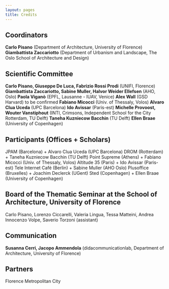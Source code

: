 ```yaml
---
layout: pages
title: Credits
---
```


## Coordinators
**Carlo Pisano** (Department of Architecture, University of Florence)
**Giambattista Zaccariotto** (Department of Urbanism and Landscape, The Oslo School of Architecture and Design)

## Scientific Committee
**Carlo Pisano, Giuseppe De Luca, Fabrizio Rossi Prodi** (UNIFI, Florence)
**Giambattista Zaccariotto, Sabine Muller, Halvor Weider Ellefsen** (AHO, Oslo)
**Paola Viganò** (EPFL, Lausanne - IUAV, Venice)
**Alex Wall** (GSD Harvard) to be confirmed
**Fabiano Micocci** (Univ. of Thessaly, Volos)
**Alvaro Clua Uceda** (UPC Barcelona)
**Ido Avissar** (Paris-est)
**Michelle Provoost, Wouter Vanstiphout** (INTI, Crimsons, Independent School for the City Rotterdam, TU Delft)
**Taneha Kuzniecow Bacchin** (TU Delft)
**Ellen Braae** (University of Copenhagen)

## Participants (Offices + Scholars)
JPAM (Barcelona) + Alvaro Clua Uceda (UPC Barcelona)
DROM (Rotterdam) + Taneha Kuzniecow Bacchin (TU Delft)
Point Supreme (Athens) + Fabiano Micocci (Univ. of Thessaly, Volos)
Altitude 35 (Paris) + Ido Avissar (Paris-est)
Tele Internet Café (Berlin) + Sabine Muller (AHO Oslo)
Plusoffice (Bruxelles) + Joachim Declerck (UGent)
Sted (Copenhagen) + Ellen Braae (University of Copenhagen)

## Board of the Thematic Seminar at the School of Architecture, University of Florence
Carlo Pisano, Lorenzo Ciccarelli, Valeria Lingua, Tessa Matteini, Andrea Innocenzo Volpe, Saverio Torzoni (assistant)

## Communication
**Susanna Cerri, Jacopo Ammendola** (didacommunicationlab, Department of Architecture, University of Florence)

## Partners
Florence Metropolitan City
